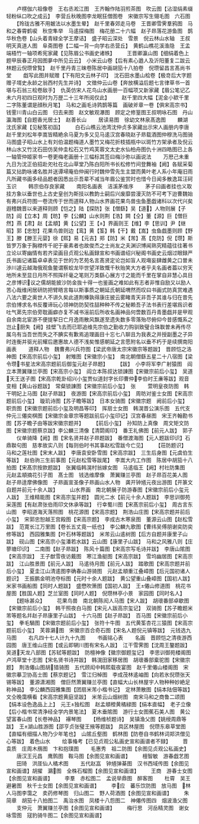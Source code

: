 <!-- { "loadSidebar": true } -->
　　卢楞伽六祖像卷　王右丞淞江图　王齐翰作陆羽煎茶图　吹云图【沾湿绢素缀轻粉纵口吹之成云】　李营丘秋晚图李龙眠狂僧图卷　宋徽宗写生翎毛图　六石图
　　【玲珑古雅不用皴法以水墨生晕】　赵千里春郊走马卷　王晋卿雪霁羣鸦图　马和之春霄鹤唳　秋空隼举　马逺探梅图　梅花册二十六幅　赵子昻落花游鱼图　鹊华秋色卷【山头着青緑全学王摩诘】　盛子昭云深处　雪景　倪云林山水轴　王叔明天真道人图　阜斋图卷【二幅一背一向学右丞营丘】　黄鹤山樵花溪渔隐　王孟端梧竹一轴项希宪家藏【见陈眉公书画史诸帙】
　　王晋卿瀛山图【细绢着色上题甲辰春正月因图夣中所见云云】　小米云山卷【后有素心遒人及沂阳董复二跋云林题云倪瓒曾覧】　赵千里丹青三昧卷陈居中画胡笳十八拍卷　倪瓒留昌言髙尚书堂
　　戱写此图并赋赠【下有阳文云林子印】　沈石田水墨山桧卷【极竒后大字题赠子壻史永龄之翁西村先生并诗】　文徴仲云山卷【奔放横溢后题七言律草书一首堪与石翁三桧卷敌手】　仇英仿宋人花鸟山水画册一百幅项又新家藏【眉公笔记乙未六月初四日观时为万歴二十三年所阅仅此】
　　赵千里四大幅【泥金小欵千里二字陈董谓是顔秋月笔】　马和之画毛诗鹑鹊等篇　画破斧章一卷【俱宋高宗书】　钱霅川青山白云图　归去来图　赵文敏观瀑图　顾定之修篁图王叔明咏石图　丹山瀛海图【自题香光居士】　赵善长山
　　居读易图　徐幼文林泉髙逸图
　　麟湖沈氏家藏【见秘笈初函】
　　白石山樵云池湾沈仲贞多家藏出示宋人画册内李唐赵千里刘松年李嵩皆精絶余马夏为多又见马逺汉宫春晓赵子昻载酒图仲穆洗马图骑马图盛子昭山水上有刘伯温题梅道人墨竹又梅花折枝插瓶中以斑竹方架承者及倪云林山水又竹沈石田仿吴仲圭松石又竹鸡芙蓉文太史水仙柏舟图仇十洲四皓图已上各一轴管仲姬家书一卷更梅老画册十三幅标其签曰梅沙弥以画说法
　　万厯己未重九日为沈正伯招赴夗社在北山草堂乃陈白阳所书长松修竹间登舞袖【阙】各赋采菊篇又拈韵咏诸名胜并送谭埽庵伯仲闽行时魏仲雪先生主盟而黄叶老人系小年庵旧雨凡所藏书画多经品题者因悉出示吾辈不减当年眉公鉴赏时也惜今日闻多散逸耳汪砢玉识
　　韩宗伯存良家藏
　　南阳名画表　洁溪茅维序
　　茅子曰画者挂也义取挂方象以垂世也上古史皇创为斯技以教韵士嗣后兴废靡尝漫灭防不可考下迨曹魏始有弗兴兵符图一卷流传于世而道释人物山水界画花果鸟兽虫鱼墨戯诸科以次代兴矣遐稽魏晋以来道释则顾【恺之】陆【探防】张【僧繇】吴【道】人物则展【子防】阎【立本】周【昉】李【公麟】山水则荆【浩】闗【仝】董【源】巨【僧巨然】燕【肃】赵【孟頫】黄【公望】王【】界画则王【维】李【思训】尹【继昭】郭【忠恕】花果鸟兽则边【鸾】黄【筌】韩【干】戴【嵩】虫鱼戯墨则顾【野王】滕【滕王元婴】徐【熙】易【元吉】郑【防】米【芾】髙【克防】倪【瓒】斯皆罗万象于胸襟传千祀于豪素者也故俊杰之士尚友之夫渊识博闻熟究精蕴往往著书立论以寄幽情有若齐梁画目贞观公私画録宣和书画谱绍兴秘阁书画史云烟过眼録严氏书画记诸篇卓卓表见于世的为艺苑名言髙贤定论岂如盲人观塲妄肆雌黄之口曽未渉川遽云越海俄观鱼鳖谓察蛟龙毕世望洋致慨千秋贻笑大方者乎夫名画者葢以穷天地所未至显日月所不照挥纤毫之笔则万类繇心展方寸之能而千里在掌自非慧心具目之彦博识议之儒胡能披沙防金抜十得一也鉴画之难如此有志者非惟自励又以励人苦心哉维闲居研防把臂晤言每以斯事质之朝延氏朝延喟然而叹曰书画式防真赏难遇八法六要之奥世人不讲久矣此道荆榛孰得康庄披云雾睹青天非吾子其谁与归在昔先宗伯博求名书反覆谛玩心领神防防契徃喆种种不传之秘赖吾子法书表行差堪爲识者吐气苐先宗伯旁耽画癖亦复不减书滛前后所收名画神品何啻数百丹青墨戯并是甲观自余南北宦游不便提挈日亡月逸雨散风飘遂至遗失数多零落殆尽俯仰今昔感慨系之岂止厨失【阙】挂壁飞去而已耶追维先宗伯之勤收力购驯致璧合珠聫曽未再传尽属乌有当吾世而失之不腆实有歉焉追理画目十忘七八聊且为我表之并授副墨之子异时连衡并驱光前耀后邀惠故人德不浅矣惟感朝延之言愿附名以垂不朽于是续撰南阳画表
　　道释人物　魏曹弗兴兵符图【梁武帝唐太宗宋徽宗等题跋】　晋顾恺之洛神图【宋高宗前后小玺】　射雉图【宋徽宗小玺】　南北朝僧繇五星二十八宿图【梁令瓒书星法宋高宗题前后御玺元赵子昻题】
　　【跋】　小李将军李广射猿图　阎立本萧翼赚兰亭图【宋高宗小玺】　阎立本陈叔达锁諌图【宋徽宗前后小玺】　吴道天王送子图【宋高宗乾卦绍兴小玺贾似道封字长印曹仲李伯时王亷等跋】观音变相【黄山谷题跋】　常粲锁諌图【宋徽宗前后小玺】　张
　　萱明皇夜防图　韩干明妃上马图【赵子昻跋】　夜游图【宋高宗前后小玺】　周昉对鉴士女图【宋高宗题前后小玺】　璇玑诗图【苏子瞻等跋】　日本女骑图【宋徽宗题　阙前后小玺】　职贡图【宋徽宗题前后小玺及明昌等印】　挥扇士女图　韩滉晋公演乐图　五代支仲元三僊奕棋图【宋徽宗金章宗等题跋前后小玺印记】汉宫春昼图　宋王齐翰勘书图【苏子瞻子由等跋宋徽宗题并】
　　【前后小玺】　孙知防上真像　周文矩文防图【宋徽宗题蔡京跋】李公麟三清像【清閟阁印】　番王礼佛图【前元人跋】　郭子
　　仪单骑降【阙】图【宋名贤并赵子昻题跋】　番僧渡海图【元人题跋印识】石鼎聫句图　慈孝故实八则【每则伯时书其事赵松雪跋今亡见】
　　【荘防题识】　马和之莲社图【宋末人跋】　李唐袁安卧雪图【宋高宗跋】　三生后身图【元虞伯生等跋】　赵伯驹三生前事图【元赵松雪等跋尾】　李嵩大内工作图　陈居中胡笳十八拍图【宋髙宗按款题跋】　张翼临韩滉村翁嫁女图　马逺临王【阙】村社防集图　元赵孟頫摘花引子图　髙士图　钱选维摩像　萧翼赚兰亭图　赵子昻百花美人图　赵子昻逹摩佛像图　子昻画宣圣像子昻画山水人物　龚开钟馗元夜出游图【开篆文自题并前元十余人跋】
　　山水界画　南北朝展子防游春图【宋徽宗前后小玺元人跋】　王维精能图【宋高宗玺并题】　圆光二水【前元十余人题跋】　李思训御苑采莲图【有赵肃张伯雨印文休承等跋】　行幸蜀川图【宋髙宗前后小玺】　周古言东山图　李昭道海天落照图　桃花源图【宋高宗题】　荆浩山庄图【宋高宗题并前后小玺】　宋郭忠恕越王宫殿图【宋高宗题】　李成古木寒泉图　董源云山图【赵松雪跋】　范寛长江万里图【卷长五丈竟一纸也】　李公麟九歌图【曹纬吴傅朋谢奕防奕修等跋】　西园雅集图【叶石林等题跋】　米芾云山逺树图【后方自题并康里子山跋】　砚山图【宋高宗小玺潘若水跋】云山图【康里子山跋】　马和之风雅八则【庄蓼塘印识】　二南图【赵子昻跋】　陈风十篇图【宋高宗写毛诗并跋】　李唐山隂图【宋高宗跋】　王子猷雪夜访戴图　寒江渔艇图【宋高宗跋】　雪坞幽居图【宋高宗跋】　江山胜景图【前元人跋】　马逺待月图【前元人跋】　踏歌图【宋高宗题并前后小玺】　夏圭江山清逺图李确春山游骑图　元赵孟頫重江叠嶂图【后元国初诸人题识】　王振鹏金明池夺标图【元时十余人题跋】　黄公望重山叠嶂图【国初人跋】　米家书画船图【同时人题跋】　盛懋吹箫图【国初人跋】　王僊山修道图　桃花书屋图【胜国人题】芝兰室图【同时人题】　倪瓒林亭小景　家园图【同时名人】
　　【题咏甚众】
　　花果鸟兽　南北朝陈闳人马图【宋人跋】　胡瓌番部卓歇图【宋徽宗前后小玺】　韩干照夜白马图【宋元人跋高宗玺记】　双骑图【苏子瞻题米芾等题名幷赵子昻康里子山跋】　十六马图【赵子昻跋】　百马图【宋徽宗前后小玺】　拳毛騧图【宋徽宗题前后小玺】　张符十牛图　五代黄筌杏花三猿图【宋高宗题前后小玺】　芙蓉鸂图　宋徽宗百合奇石图【宋名人题倪元镇等跋】　元钱选九马图
　　右凡四十七人计九十九图
　　书画铭心表
　　名画　晋顾恺之清夜游西园图　唐王维山庄图【或云即辋川图有宋名人跋】　江干雪霁图【沈周王鏊题跋】　吴道天龙八部图【苏轼等题跋】　防檀神像【徽宗御题玺记】　李思训御苑楼阁图　卢鸿草堂十志图【宋名贤书诗并跋】　韩滉田家移居图　胡瓌番部槖驼图【宋徽宗题】　荆浩僊山图胡猎骑图　五代顾闳中韩熙载夜宴图　赵千里僊山楼阁图　宋徽宗摹卫协高士图【蔡京题记】　雪江归棹图　李成茂林逺岫图【向若氷倪瓒张天锡等跋】　董源潇湘图　僧巨然萧翼赚兰亭图【直幅大山长林屋宇人物种种妙絶足称神品】　李公麟西园雅集图【团扇米芾小楷书记】　定林萧散图【绢本陆佃等跋】　文仝晚霭横看【宋高宗题黄庭坚跋】　米芾云山烟树图　南宋马和之商鲁二颂图【绢本设色逸品上上】　元王独松图　赵孟頫橙黄橘緑图【绢本直幅】　老子立像【后小楷书常清浄经全学内景笔法】　夏木垂隂图　游行士女图蕉石美人图　黄公望富春山图【长卷神品】　襮琴图
　　【杨维桢题诗】　吴镇渔父图【姚绶周鼎等跋】　王湖山胜游图【邵亨贞张璧王掖等题跋】　具区林屋图　倪瓒东皋草堂图【直幅有细描人物乃少年笔也】　山隂丘壑图　鹤林图【防卷自书鹤林词郑洪僧见心等跋】　着色山水
　　绘事偹考【已见贞观公私画史宣和画谱者不録】
　　晋袁质　庄周木鴈图　卞和抱璞图
　　毛惠秀　祖二防图【余图见贞观公私画史】
　　唐汉王元昌　鹰鹘图　鞍马图【余图见宣和画谱】
　　檀智敏　游春戯艺图
　　田琦　洪厓仙人橘术图
　　五代赵嵓　钟馗弹棊图　汉书西域传图【余图见宣和画谱】胡擢　鸂图　全株石榴图【余图见宣和画谱】
　　王商　游春士女图【余图见宣和画谱】
　　李羣　赤松图二　孟说举鼎图　醉客图
　　杜霄　吴王避暑图　秋千士女图【余图见宣和画谱】
　　李应　蕃乐饮防图　放马图　林人马图李霭之　卖药修琴图　归山图二　野人荷酒图【余图见宣和画谱】
　　朱简章　胡笳十八拍图二　禹治水图　凤楼十八怨图二　神僊传图四　烟波渔父图
　　支仲元　萧翼赚兰亭图【余图见宣和画谱】
　　梅行思　河岳精灵图　谢女咏雪图　冦豹骑牛图二【余图见宣和画谱】
